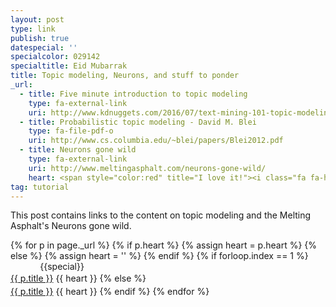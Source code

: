 ```yaml
---
layout: post
type: link
publish: true
datespecial: ''
specialcolor: 029142
specialtitle: Eid Mubarrak
title: Topic modeling, Neurons, and stuff to ponder
_url:
  - title: Five minute introduction to topic modeling
    type: fa-external-link
    uri: http://www.kdnuggets.com/2016/07/text-mining-101-topic-modeling.html
  - title: Probabilistic topic modeling - David M. Blei
    type: fa-file-pdf-o
    uri: http://www.cs.columbia.edu/~blei/papers/Blei2012.pdf
  - title: Neurons gone wild
    type: fa-external-link
    uri: http://www.meltingasphalt.com/neurons-gone-wild/
    heart: <span style="color:red" title="I love it!"><i class="fa fa-heart" aria-hidden="true"></i></span>
tag: tutorial
---
```

This post contains links to the content on topic modeling and the Melting Asphalt's Neurons gone wild.

{% for p in page._url %}
{% if p.heart %}
{% assign heart = p.heart %}
{% else %}
{% assign heart = '' %}
{% endif %}
{% if forloop.index == 1 %}
<span class="date" title="{{specialtitle}}" style="color:#{{specialcolor}}">&nbsp;&nbsp;&nbsp;&nbsp;&nbsp;&nbsp;&nbsp;&nbsp;&nbsp;&nbsp;&nbsp;</span> {{special}}<br/> <a href="{{ p.uri }}" target="_blank" style="line-height:1.5">{{ p.title }}</a> {{ heart }} <i class="fa {{ p.type }}" aria-hidden="true"></i>
{% else %}
<span class="date">&nbsp;&nbsp;&nbsp;&nbsp;&nbsp;&nbsp;&nbsp;&nbsp;&nbsp;&nbsp;&nbsp;</span> <br/> <a href="{{ p.uri }}" target="_blank" style="line-height:1.5">{{ p.title }}</a> {{ heart }} <i class="fa {{ p.type }}" aria-hidden="true"></i>
{% endif %}
{% endfor %}
